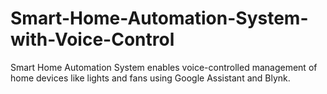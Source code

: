 # Smart-Home-Automation-System-with-Voice-Control
Smart Home Automation System enables voice-controlled management of home devices like lights and fans using Google Assistant and Blynk.
